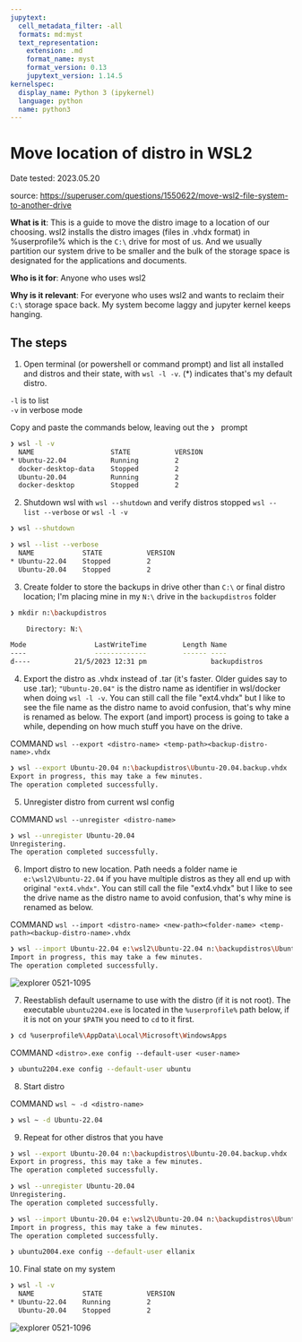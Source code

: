 ```yaml
---
jupytext:
  cell_metadata_filter: -all
  formats: md:myst
  text_representation:
    extension: .md
    format_name: myst
    format_version: 0.13
    jupytext_version: 1.14.5
kernelspec:
  display_name: Python 3 (ipykernel)
  language: python
  name: python3
---
```



# Move location of distro in WSL2

Date tested: 2023.05.20

source: https://superuser.com/questions/1550622/move-wsl2-file-system-to-another-drive

**What is it**: This is a guide to move the distro image to a location of our choosing. wsl2 installs the distro images (files in .vhdx format) in %userprofile% which is the `C:\` drive for most of us. And we usually partition our system drive to be smaller and the bulk of the storage space is designated for the applications and documents.

**Who is it for**:  Anyone who uses wsl2

**Why is it relevant**: For everyone who uses wsl2 and wants to reclaim their `C:\` storage space back. My system become laggy and jupyter kernel keeps hanging. 

## The steps

1. Open terminal (or powershell or command prompt) and list all installed and distros and their state, with `wsl -l -v`. (*) indicates that's my default distro. 

`-l` is to list <br/>
`-v` in verbose mode

Copy and paste the commands below, leaving out the `❯ ` prompt

```bash
❯ wsl -l -v
  NAME                   STATE           VERSION
* Ubuntu-22.04           Running         2
  docker-desktop-data    Stopped         2
  Ubuntu-20.04           Running         2
  docker-desktop         Stopped         2
```

2. Shutdown wsl with `wsl --shutdown` and verify distros stopped `wsl --list --verbose` or `wsl -l -v`

```bash
❯ wsl --shutdown

❯ wsl --list --verbose
  NAME            STATE           VERSION
* Ubuntu-22.04    Stopped         2
  Ubuntu-20.04    Stopped         2
```

3. Create folder to store the backups in drive other than `C:\` or final distro location; I'm placing mine in my `N:\` drive in the `backupdistros` folder

```bash
❯ mkdir n:\backupdistros

    Directory: N:\

Mode                 LastWriteTime         Length Name
----                 -------------         ------ ----
d----           21/5/2023 12:31 pm                backupdistros
```

4. Export the distro as .vhdx instead of .tar (it's faster. Older guides say to use .tar); `"Ubuntu-20.04"` is the distro name as identifier in wsl/docker when doing `wsl -l -v`. You can still call the file "ext4.vhdx" but I like to see the file name as the distro name to avoid confusion, that's why mine is renamed as below. The export (and import) process is going to take a while, depending on how much stuff you have on the drive.

COMMAND `wsl --export <distro-name> <temp-path><backup-distro-name>.vhdx`

```bash
❯ wsl --export Ubuntu-20.04 n:\backupdistros\Ubuntu-20.04.backup.vhdx
Export in progress, this may take a few minutes.
The operation completed successfully.
```

5. Unregister distro from current wsl config

COMMAND `wsl --unregister <distro-name>`

```bash
❯ wsl --unregister Ubuntu-20.04
Unregistering.
The operation completed successfully.
```

6. Import distro to new location. Path needs a folder name ie `e:\wsl2\Ubuntu-22.04` if you have multiple distros as they all end up with original `"ext4.vhdx"`. You can still call the file "ext4.vhdx" but I like to see the drive name as the distro name to avoid confusion, that's why mine is renamed as below. 

COMMAND `wsl --import <distro-name> <new-path><folder-name> <temp-path><backup-distro-name>.vhdx`

```bash
❯ wsl --import Ubuntu-22.04 e:\wsl2\Ubuntu-22.04 n:\backupdistros\Ubuntu-22.04.backup.vhdx
Import in progress, this may take a few minutes.
The operation completed successfully.
```
![explorer 0521-1095](https://github.com/ellacharmed/today-I-learned/assets/6437860/35af9b1b-971c-4609-9139-9e54e1268245)

7. Reestablish default username to use with the distro (if it is not root). The executable `ubuntu2204.exe` is located in the `%userprofile%` path below, if it is not on your `$PATH` you need to `cd` to it first.

```bash
❯ cd %userprofile%\AppData\Local\Microsoft\WindowsApps
```
COMMAND `<distro>.exe config --default-user <user-name>`

```bash
❯ ubuntu2204.exe config --default-user ubuntu
```

8. Start distro

COMMAND `wsl ~ -d <distro-name>`
```bash
❯ wsl ~ -d Ubuntu-22.04
```

9. Repeat for other distros that you have
```bash
❯ wsl --export Ubuntu-20.04 n:\backupdistros\Ubuntu-20.04.backup.vhdx
Export in progress, this may take a few minutes.
The operation completed successfully.

❯ wsl --unregister Ubuntu-20.04
Unregistering.
The operation completed successfully.

❯ wsl --import Ubuntu-20.04 e:\wsl2\Ubuntu-20.04 n:\backupdistros\Ubuntu-20.04.backup.vhdx
Import in progress, this may take a few minutes.
The operation completed successfully.

❯ ubuntu2004.exe config --default-user ellanix
```

10. Final state on my system
```bash
❯ wsl -l -v
  NAME            STATE           VERSION
* Ubuntu-22.04    Running         2
  Ubuntu-20.04    Stopped         2
```

![explorer 0521-1096](https://github.com/ellacharmed/today-I-learned/assets/6437860/997de7d3-8476-41f6-a7a2-da545e61af48)

